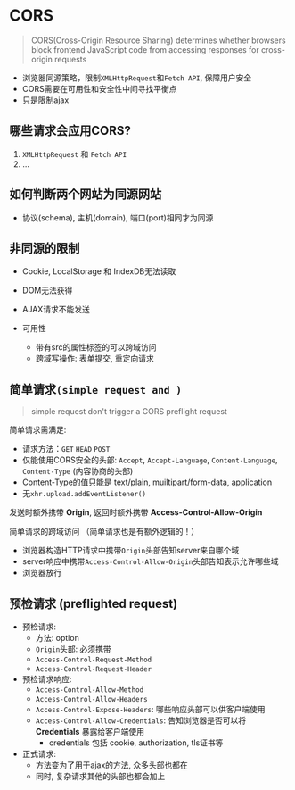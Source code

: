 # CORS

> CORS(Cross-Origin Resource Sharing) determines whether browsers block frontend JavaScript code from accessing responses for cross-origin requests

- 浏览器同源策略，限制`XMLHttpRequest`和`Fetch API`, 保障用户安全
- CORS需要在可用性和安全性中间寻找平衡点
- 只是限制ajax

## 哪些请求会应用CORS?

1. `XMLHttpRequest` 和 `Fetch API`
2. ...

## 如何判断两个网站为同源网站

- 协议(schema), 主机(domain), 端口(port)相同才为同源

## 非同源的限制

- Cookie, LocalStorage 和 IndexDB无法读取
- DOM无法获得
- AJAX请求不能发送

- 可用性
  - 带有src的属性标签的可以跨域访问
  - 跨域写操作: 表单提交, 重定向请求

## 简单请求`(simple request and )`

> simple request don't trigger a CORS preflight request

简单请求需满足:

- 请求方法：`GET` `HEAD` `POST`
- 仅能使用CORS安全的头部: `Accept`, `Accept-Language`, `Content-Language`, `Content-Type` (内容协商的头部)
- Content-Type的值只能是 text/plain, muiltipart/form-data, application
- 无`xhr.upload.addEventListener()`

发送时额外携带 **Origin**, 返回时额外携带 **Access-Control-Allow-Origin**

简单请求的跨域访问 （简单请求也是有额外逻辑的！）

- 浏览器构造HTTP请求中携带`Origin`头部告知server来自哪个域
- server响应中携带`Access-Control-Allow-Origin`头部告知表示允许哪些域
- 浏览器放行

## 预检请求 (preflighted request)

- 预检请求:
  - 方法: option
  - `Origin`头部: 必须携带
  - `Access-Control-Request-Method`
  - `Access-Control-Request-Header`
- 预检请求响应:
  - `Access-Control-Allow-Method`
  - `Access-Control-Allow-Headers`
  - `Access-Control-Expose-Headers`: 哪些响应头部可以供客户端使用
  - `Access-Control-Allow-Credentials`: 告知浏览器是否可以将 **Credentials** 暴露给客户端使用 
    - credentials 包括 cookie, authorization, tls证书等
- 正式请求:
  - 方法变为了用于ajax的方法, 众多头部也都在
  - 同时, 复杂请求其他的头部也都会加上
